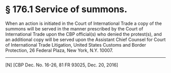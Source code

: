 # § 176.1   Service of summons.

When an action is initiated in the Court of International Trade a copy of the summons will be served in the manner prescribed by the Court of International Trade upon the CBP official(s) who denied the protest(s), and an additional copy will be served upon the Assistant Chief Counsel for Court of International Trade Litigation, United States Customs and Border Protection, 26 Federal Plaza, New York, N.Y. 10007.



---

[N] [CBP Dec. No. 16-26, 81 FR 93025, Dec. 20, 2016]




